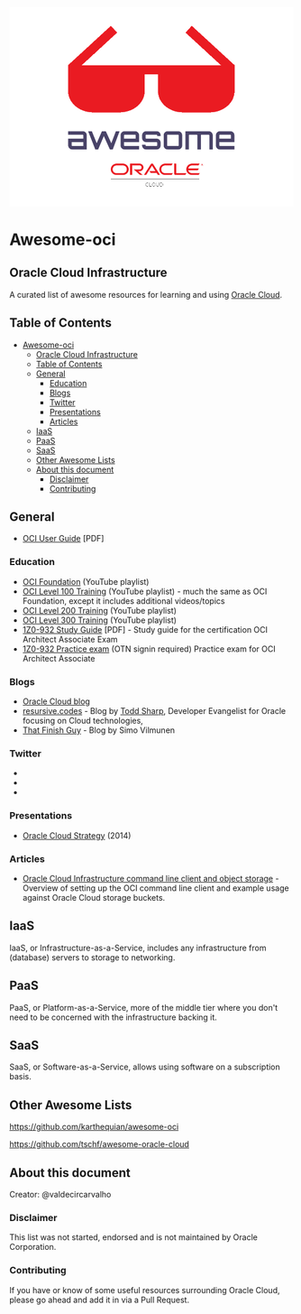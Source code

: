 ![Awesome OCI][logo]

[logo]: media/awesome-oracle-cloud-infrastructure.png "Awesome Oracle Cloud Infrastructure"


# Awesome-oci 

## Oracle Cloud Infrastructure

A curated list of awesome resources for learning and using [Oracle Cloud](https://cloud.oracle.com/home).


## Table of Contents

- [Awesome-oci](#awesome-oci)
  - [Oracle Cloud Infrastructure](#oracle-cloud-infrastructure)
  - [Table of Contents](#table-of-contents)
  - [General](#general)
    - [Education](#education)
    - [Blogs](#blogs)
    - [Twitter](#twitter)
    - [Presentations](#presentations)
    - [Articles](#articles)
  - [IaaS](#iaas)
  - [PaaS](#paas)
  - [SaaS](#saas)
  - [Other Awesome Lists](#other-awesome-lists)
  - [About this document](#about-this-document)
    - [Disclaimer](#disclaimer)
    - [Contributing](#contributing)

## General

* [OCI User Guide](https://docs.cloud.oracle.com/iaas/pdf/ug/OCI_User_Guide.pdf) \[PDF\]

### Education

* [OCI Foundation](https://www.youtube.com/playlist?list=PLKCk3OyNwIzu_Eu3JcqXs7zyKSSd-lbq1) (YouTube playlist)
* [OCI Level 100 Training](https://www.youtube.com/playlist?list=PLKCk3OyNwIzvn8dpgrIKNdBOHT7AoMZlw) (YouTube playlist) - much the same as OCI Foundation, except it includes additional videos/topics
* [OCI Level 200 Training](https://www.youtube.com/playlist?list=PLKCk3OyNwIzuBQ13lwsZpqO4__rLrO1eA) (YouTube playlist)
* [OCI Level 300 Training](https://www.youtube.com/playlist?list=PLKCk3OyNwIzuem-VkaKeHlY1Z5O2ctQld) (YouTube playlist)
* [1Z0-932 Study Guide](https://learn.oracle.com/education/pdf/Oracle_Cloud_Infrastructure_study_guide.pdf) \[PDF\] - Study guide for the certification OCI Architect Associate Exam
* [1Z0-932 Practice exam](http://oukc.oracle.com/static12/opn/login/?t=checkusercookies|r=-1|c=2164389233) (OTN signin required) Practice exam for OCI Architect Associate

### Blogs

* [Oracle Cloud blog](https://blogs.oracle.com/developers/cloud-dev)
* [resursive.codes](http://recursive.codes/) - Blog by [Todd Sharp](https://twitter.com/recursivecodes), Developer Evangelist for Oracle focusing on Cloud technologies,
* [That Finish Guy](https://www.thatfinnishguy.blog/) - Blog by Simo Vilmunen

### Twitter

* 
* 
* 

### Presentations

* [Oracle Cloud Strategy](https://www.slideshare.net/oracle/oracle-cloud-strategy-42853467) (2014)

### Articles 

* [Oracle Cloud Infrastructure command line client and object storage](https://apextips.blogspot.com/2019/03/oracle-cloud-infrastructure-command.html) - Overview of setting up the OCI command line client and example usage against Oracle Cloud storage buckets.

## IaaS

IaaS, or Infrastructure-as-a-Service, includes any infrastructure from (database) servers to storage to networking.

## PaaS

PaaS, or Platform-as-a-Service, more of the middle tier where you don't need to be concerned with the infrastructure backing it.

## SaaS

SaaS, or Software-as-a-Service, allows using software on a subscription basis.

## Other Awesome Lists

https://github.com/karthequian/awesome-oci

https://github.com/tschf/awesome-oracle-cloud



## About this document

Creator: @valdecircarvalho


### Disclaimer

This list was not started, endorsed and is not maintained by Oracle Corporation.

### Contributing

If you have or know of some useful resources surrounding Oracle Cloud, please go ahead and add it in via a Pull Request.
